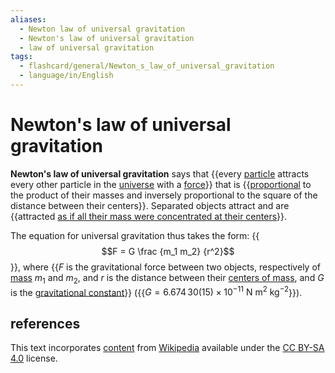 ```yaml
---
aliases:
  - Newton law of universal gravitation
  - Newton's law of universal gravitation
  - law of universal gravitation
tags:
  - flashcard/general/Newton_s_law_of_universal_gravitation
  - language/in/English
---
```


# Newton's law of universal gravitation

__Newton's law of universal gravitation__ says that {{every [particle](particle.md) attracts every other particle in the [universe](universe.md) with a [force](force.md)}} that is {{[proportional](proportionality%20(mathematics).md#direct%20proportionality) to the product of their masses and inversely proportional to the square of the distance between their centers}}. Separated objects attract and are {{attracted [as if all their mass were concentrated at their centers](shell%20theorem.md)}}. <!--SR:!2024-07-19,4,270!2024-07-19,4,270!2024-07-19,4,270-->

The equation for universal gravitation thus takes the form: {{$$F = G \frac {m_1 m_2} {r^2}$$}}, where {{$F$ is the gravitational force between two objects, respectively of [mass](mass.md) $m_1$ and $m_2$, and $r$ is the distance between their [centers of mass](center%20of%20mass.md), and $G$ is the [gravitational constant](gravitational%20constant.md)}} ({{$G = 6.674\,30(15) \times 10^{-11} \mathrm{\ N\ m^2\ kg^{-2} }$}}). <!--SR:!2024-07-19,4,270!2024-07-19,4,270!2024-07-18,3,250-->

## references

This text incorporates [content](https://en.wikipedia.org/wiki/Newton's_law_of_universal_gravitation) from [Wikipedia](Wikipedia.md) available under the [CC BY-SA 4.0](https://creativecommons.org/licenses/by-sa/4.0/) license.
